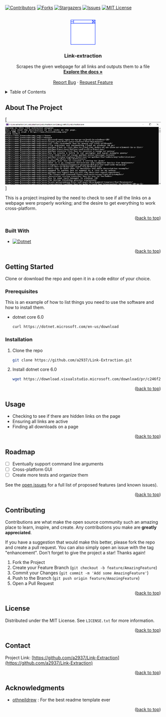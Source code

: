 <div id="top"></div>


[![Contributors][contributors-shield]][contributors-url]
[![Forks][forks-shield]][forks-url]
[![Stargazers][stars-shield]][stars-url]
[![Issues][issues-shield]][issues-url]
[![MIT License][license-shield]][license-url]


<!-- PROJECT LOGO -->
<br />
<div align="center">
  <a href="https://github.com/a2937/Link-Extraction">
    <img src="images/logo.png" alt="Logo" width="80" height="80">
  </a>

<h3 align="center">Link-extraction</h3>

  <p align="center">
    Scrapes the given webpage for all links and outputs them to a file
    <br />
    <a href="https://github.com/a2937/Link-Extraction"><strong>Explore the docs »</strong></a>
    <br />
    <br />
    <a href="https://github.com/a2937/Link-Extraction/issues">Report Bug</a>
    ·
    <a href="https://github.com/a2937/Link-Extraction/issues">Request Feature</a>
  </p>
</div>



<!-- TABLE OF CONTENTS -->
<details>
  <summary>Table of Contents</summary>
  <ol>
    <li>
      <a href="#about-the-project">About The Project</a>
      <ul>
        <li><a href="#built-with">Built With</a></li>
      </ul>
    </li>
    <li>
      <a href="#getting-started">Getting Started</a>
      <ul>
        <li><a href="#prerequisites">Prerequisites</a></li>
        <li><a href="#installation">Installation</a></li>
      </ul>
    </li>
    <li><a href="#usage">Usage</a></li>
    <li><a href="#roadmap">Roadmap</a></li>
    <li><a href="#contributing">Contributing</a></li>
    <li><a href="#license">License</a></li>
    <li><a href="#contact">Contact</a></li>
    <li><a href="#acknowledgments">Acknowledgments</a></li>
  </ol>
</details>



<!-- ABOUT THE PROJECT -->
## About The Project

[![Product Name Screen Shot][product-screenshot]]

This is a project inspired by the need to check to see if all the links 
on a webpage were properly working; and the desire to get everything to work 
cross-platform. 

<p align="right">(<a href="#top">back to top</a>)</p>



### Built With

* [![Dotnet][Dotnet]][Dotnet-url]

<p align="right">(<a href="#top">back to top</a>)</p>



<!-- GETTING STARTED -->
## Getting Started

Clone or download the repo and open it in a code editor of your choice. 

### Prerequisites

This is an example of how to list things you need to use the software and how to install them.
* dotnet core 6.0
  ```sh
  curl https://dotnet.microsoft.com/en-us/download
  ```

### Installation

1. Clone the repo
   ```sh
   git clone https://github.com/a2937/Link-Extraction.git
   ```
2. Install dotnet core 6.0
   ```sh
   wget https://download.visualstudio.microsoft.com/download/pr/c246f2b8-da39-4b12-b87d-bf89b6b51298/2d43d4ded4b6a0c4d1a0b52f0b9a3b30/dotnet-sdk-6.0.302-win-x64.exe
   ```

<p align="right">(<a href="#top">back to top</a>)</p>



## Usage

- Checking to see if there are hidden links on the page
- Ensuring all links are active 
- Finding all downloads on a page 

<p align="right">(<a href="#top">back to top</a>)</p>



<!-- ROADMAP -->
## Roadmap

- [ ] Eventually support command line arguments
- [ ] Cross-platform GUI 
- [ ] Create more tests and organize them 

See the [open issues](https://github.com/a2937/Link-Extraction/issues) for a full list of proposed features (and known issues).

<p align="right">(<a href="#top">back to top</a>)</p>



<!-- CONTRIBUTING -->
## Contributing

Contributions are what make the open source community such an amazing place to learn, inspire, and create. Any contributions you make are **greatly appreciated**.

If you have a suggestion that would make this better, please fork the repo and create a pull request. You can also simply open an issue with the tag "enhancement".
Don't forget to give the project a star! Thanks again!

1. Fork the Project
2. Create your Feature Branch (`git checkout -b feature/AmazingFeature`)
3. Commit your Changes (`git commit -m 'Add some AmazingFeature'`)
4. Push to the Branch (`git push origin feature/AmazingFeature`)
5. Open a Pull Request

<p align="right">(<a href="#top">back to top</a>)</p>



<!-- LICENSE -->
## License

Distributed under the MIT License. See `LICENSE.txt` for more information.

<p align="right">(<a href="#top">back to top</a>)</p>



<!-- CONTACT -->
## Contact

Project Link: [https://github.com/a2937/Link-Extraction](https://github.com/a2937/Link-Extraction)

<p align="right">(<a href="#top">back to top</a>)</p>



<!-- ACKNOWLEDGMENTS -->
## Acknowledgments

* [othneildrew](https://github.com/othneildrew/Best-README-Template) : For the best readme template ever

<p align="right">(<a href="#top">back to top</a>)</p>



<!-- MARKDOWN LINKS & IMAGES -->
<!-- https://www.markdownguide.org/basic-syntax/#reference-style-links -->
[contributors-shield]: https://img.shields.io/github/contributors/a2937/Link-Extraction.svg?style=for-the-badge
[contributors-url]: https://github.com/a2937/Link-Extraction/graphs/contributors
[forks-shield]: https://img.shields.io/github/forks/a2937/Link-Extraction.svg?style=for-the-badge
[forks-url]: https://github.com/a2937/Link-Extraction/network/members
[stars-shield]: https://img.shields.io/github/stars/a2937/Link-Extraction.svg?style=for-the-badge
[stars-url]: https://github.com/a2937/Link-Extraction/stargazers
[issues-shield]: https://img.shields.io/github/issues/a2937/Link-Extraction.svg?style=for-the-badge
[issues-url]: https://github.com/a2937/Link-Extraction/issues
[license-shield]: https://img.shields.io/github/license/a2937/Link-Extraction.svg?style=for-the-badge
[license-url]: https://github.com/a2937/Link-Extraction/blob/master/LICENSE.txt
[product-screenshot]: images/screenshot.png
[Dotnet]: https://img.shields.io/badge/dotnet-512BD4?style=for-the-badge&logo=dotnet&logoColor=white
[Dotnet-url]: https://dotnet.microsoft.com/en-us/